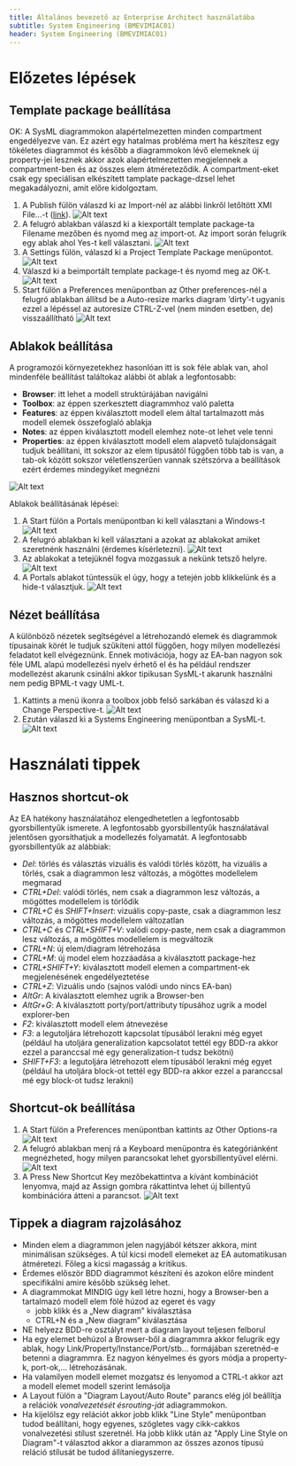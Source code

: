 ```yaml
---
title: Általános bevezető az Enterprise Architect használatába
subtitle: System Engineering (BMEVIMIAC01)
header: System Engineering (BMEVIMIAC01)
---
```



# Előzetes lépések

## Template package beállítása
OK: A SysML diagrammokon alapértelmezetten minden compartment engedélyezve van. Ez azért egy hatalmas probléma mert ha készítesz egy tökéletes diagrammot és később a diagrammokon lévő elemeknek új property-jei lesznek akkor azok alapértelmezetten megjelennek a compartment-ben és az összes elem átméreteződik. A compartment-eket csak egy speciálisan elkészített tamplate package-dzsel lehet megakadályozni, amit előre kidolgoztam.

1.	A Publish fülön válaszd ki az Import-nél az alábbi linkről letőltött XMI File…-t ([link](https://bmeedu.sharepoint.com/:u:/s/Section_BMEVIMIAC01-HU-2023-24-1/ESqUBbjDuFxAt-oLA89inj4B4mVZaSnQ7qFGvhhHyuIF2Q?e=K4sEj7)).
![Alt text](figs/ea-guide-tmp-pkg-crt-1.png)
2.	A felugró ablakban válaszd ki a kiexportált template package-ta Filename mezőben és nyomd meg az import-ot. Az import során felugrik egy ablak ahol Yes-t kell választani.
 ![Alt text](figs/ea-guide-tmp-pkg-crt-2.png)
3.	A Settings fülön, válaszd ki a Project Template Package menüpontot.
 ![Alt text](figs/ea-guide-tmp-pkg-crt-3.png)
4.	Válaszd ki a beimportált template package-t és nyomd meg az OK-t.
 ![Alt text](figs/ea-guide-tmp-pkg-crt-4.png)
5.	Start fülön a Preferences menüpontban az Other preferences-nél a felugró ablakban állítsd be a Auto-resize marks diagram ’dirty’-t ugyanis ezzel a lépéssel az autoresize CTRL-Z-vel (nem minden esetben, de) visszaállítható
![Alt text](figs/ea-guide-tmp-pkg-crt-5.png)


## Ablakok beállítása
A programozói környezetekhez hasonlóan itt is sok féle ablak van, ahol mindenféle beállítást találtokaz alábbi öt ablak a legfontosabb:
 * **Browser**: itt lehet a modell struktúrájában navigálni
 * **Toolbox**: az éppen szerkesztett diagrammhoz való paletta
 * **Features**: az éppen kiválasztott modell elem által tartalmazott más modell elemek összefoglaló ablakja
 * **Notes**: az éppen kiválasztott modell elemhez note-ot lehet vele tenni
 * **Properties**: az éppen kiválasztott modell elem alapvető tulajdonságait tudjuk beállítani, itt sokszor az elem típusától függően több tab is van, a tab-ok között sokszor véletlenszerűen vannak szétszórva a beállítások ezért érdemes mindegyiket megnézni


![Alt text](figs/ea-window-setup/image.png)

Ablakok beállításának lépései:
1.	A Start fülön a Portals menüpontban ki kell választani a Windows-t 
![Alt text](figs/ea-window-setup/image-1.png)
2.	A felugró ablakban ki kell választani a azokat az ablakokat amiket szeretnénk használni (érdemes kísérletezni).
![Alt text](figs/ea-window-setup/image-2.png)
3.	Az ablakokat a tetejüknél fogva mozgassuk a nekünk tetsző helyre.
![Alt text](figs/ea-window-setup/image-3.png)
4.	A Portals ablakot tüntessük el úgy, hogy a tetején jobb klikkelünk és a hide-t választjuk.
![Alt text](figs/ea-window-setup/image-4.png)

## Nézet beállítása

A különböző nézetek segítségével a létrehozandó elemek és diagrammok típusainak körét le tudjuk szűkíteni attól függően, hogy milyen modellezési feladatot kell elvégeznünk. Ennek motivációja, hogy az EA-ban nagyon sok féle UML alapú modellezési nyelv érhető el és ha például rendszer modellezést akarunk csinálni akkor tipikusan SysML-t akarunk használni nem pedig BPML-t vagy UML-t.

1. Kattints a menü ikonra a toolbox jobb felső sarkában és válaszd ki a Change Perspective-t.
![Alt text](figs/ea-change-perspective/image.png)
2. Ezután válaszd ki a Systems Engineering menüpontban a SysML-t.
![Alt text](figs/ea-change-perspective/image-1.png)
 
# Használati tippek

## Hasznos shortcut-ok

Az EA hatékony használatához elengedhetetlen a legfontosabb gyorsbillentyűk ismerete. A legfontosabb gyorsbillentyűk használatával jelentősen gyorsíthatjuk a modellezés folyamatát. A legfontosabb gyorsbillentyűk az alábbiak:

 * *Del*: törlés és választás vizuális és valódi törlés között, ha vizuális a törlés, csak a diagrammon lesz változás, a mögöttes modellelem megmarad
 * *CTRL+Del*: valódi törlés, nem csak a diagrammon lesz változás, a mögöttes modellelem is törlődik
 * *CTRL+C* és *SHIFT+Insert*: vizuális copy-paste, csak a diagrammon lesz változás, a mögöttes modellelem változatlan
 * *CTRL+C* és *CTRL+SHIFT+V*: valódi copy-paste, nem csak a diagrammon lesz változás, a mögöttes modellelem is megváltozik
 * *CTRL+N*: új elem/diagram létrehozása
 * *CTRL+M*: új model elem hozzáadása a kiválasztott package-hez
 * *CTRL+SHIFT+Y*: kiválasztott modell elemen a compartment-ek megjelenésének engedélyeztetése
 * *CTRL+Z*: Vizuális undo (sajnos valódi undo nincs EA-ban) 
 * *AltGr*: A kiválasztott elemhez ugrik a Browser-ben 
 * *AltGr+G*: A kiválasztott porty/port/attributy típusához ugrik a model explorer-ben 
 * *F2*: kiválasztott modell elem átnevezése
 * *F3*: a legutoljára létrehozott kapcsolat típusából lerakni még egyet (például ha utoljára generalization kapcsolatot tettél egy BDD-ra akkor ezzel a paranccsal mé egy generalization-t tudsz bekötni)
 * *SHIFT+F3*: a legutoljára létrehozott elem típusából lerakni még egyet (például ha utoljára block-ot tettél egy BDD-ra akkor ezzel a paranccsal mé egy block-ot tudsz lerakni)

## Shortcut-ok beállítása

1. A Start fülön a Preferences menüpontban kattints az Other Options-ra 
![Alt text](figs/ea-guide-shortcuts/image.png)
2. A felugró ablakban menj rá a Keyboard menüpontra és kategóriánként megnézheted, hogy milyen parancsokat lehet gyorsbillentyűvel elérni.
![Alt text](figs/ea-guide-shortcuts/image-1.png)
3. A Press New Shortcut Key mezőbekattintva a kívánt kombinációt lenyomva, majd az Assign gombra rákattintva lehet új billentyű kombinációra átteni a parancsot.
![Alt text](figs/ea-guide-shortcuts/image-2.png)

## Tippek a diagram rajzolásához

 * Minden elem a diagrammon jelen nagyjából kétszer akkora, mint minimálisan szükséges. A túl kicsi modell elemeket az EA automatikusan átméretezi. Főleg a kicsi magasság a kritikus.
 * Érdemes először BDD diagrammot készíteni és azokon előre mindent specifikálni amire később szükség lehet. 
 * A diagrammokat MINDIG úgy kell létre hozni, hogy a Browser-ben a tartalmazó modell elem fölé húzod az egeret és vagy
     -  jobb klikk és a „New diagram” kiválasztása
     -  CTRL+N és a „New diagram” kiválasztása
 * NE helyezz BDD-re osztályt mert a diagram layout teljesen felborul
 * Ha egy elemet behúzol a Browser-ből a diagrammra akkor felugrik egy ablak, hogy Link/Property/Instance/Port/stb… formájában szeretnéd-e betenni a diagrammra. Ez nagyon kényelmes és gyors módja a property-k, port-ok,… létrehozásának.
 * Ha valamilyen modell elemet mozgatsz és lenyomod a CTRL-t akkor azt a modell elemet modell szerint lemásolja
 * A Layout fülön a "Diagram Layout/Auto Route" parancs elég jól beállítja a relációk *vonalvezetését ésrouting-ját* adiagrammokon.
 * Ha kijelölsz egy relációt akkor jobb klikk "Line Style" menüpontban tudod beállítani, hogy egyenes, szögletes vagy cikk-cakkos vonalvezetési stílust szeretnél. Ha jobb klikk után az "Apply Line Style on Diagram"-t választod akkor a diarammon az összes azonos típusú reláció stílusát be tudod állítaniegyszerre.


